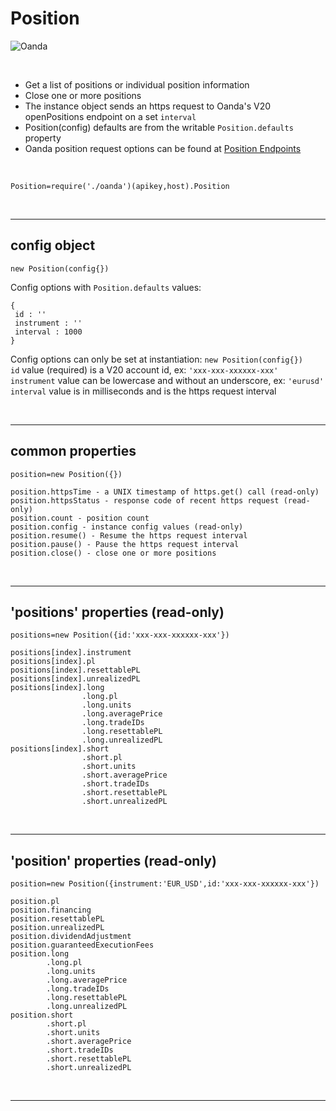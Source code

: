 # **Position** 

![Oanda](https://img.shields.io/badge/oanda%20api-v20-blue)

<br/>

- Get a list of positions or individual position information
- Close one or more positions
- The instance object sends an https request to Oanda's V20 openPositions endpoint on a set `interval`
- Position(config) defaults are from the writable `Position.defaults` property
- Oanda position request options can be found at [Position Endpoints](https://developer.oanda.com/rest-live-v20/position-ep/)

<br/>

`Position=require('./oanda')(apikey,host).Position`<br/>

<br/>

---

config object 
-

`new Position(config{})`<br/>

Config options with `Position.defaults` values:<br/>

```
{
 id : ''
 instrument : ''
 interval : 1000
}
```

Config options can only be set at instantiation: `new Position(config{})`<br/>
`id` value (required) is a V20 account id, ex: `'xxx-xxx-xxxxxx-xxx'`<br/>
`instrument` value can be lowercase and without an underscore, ex: `'eurusd'`<br/>
`interval` value is in milliseconds and is the https request interval<br/>

<br/>

---

common properties
-

```
position=new Position({})

position.httpsTime - a UNIX timestamp of https.get() call (read-only)
position.httpsStatus - response code of recent https request (read-only)
position.count - position count
position.config - instance config values (read-only)
position.resume() - Resume the https request interval
position.pause() - Pause the https request interval
position.close() - close one or more positions
```

<br/>

---

'positions' properties (read-only)
-

```
positions=new Position({id:'xxx-xxx-xxxxxx-xxx'})

positions[index].instrument
positions[index].pl
positions[index].resettablePL
positions[index].unrealizedPL
positions[index].long 
                .long.pl
                .long.units
                .long.averagePrice
                .long.tradeIDs
                .long.resettablePL
                .long.unrealizedPL
positions[index].short
                .short.pl
                .short.units
                .short.averagePrice
                .short.tradeIDs
                .short.resettablePL
                .short.unrealizedPL
```

<br/>

---

'position' properties (read-only)
-

```
position=new Position({instrument:'EUR_USD',id:'xxx-xxx-xxxxxx-xxx'})

position.pl
position.financing
position.resettablePL
position.unrealizedPL
position.dividendAdjustment
position.guaranteedExecutionFees
position.long
        .long.pl
        .long.units
        .long.averagePrice
        .long.tradeIDs
        .long.resettablePL
        .long.unrealizedPL
position.short
        .short.pl
        .short.units
        .short.averagePrice
        .short.tradeIDs
        .short.resettablePL
        .short.unrealizedPL

```

<br/>


---
